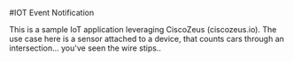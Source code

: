 #IOT Event Notification

This is a sample IoT application leveraging CiscoZeus (ciscozeus.io).  The use case here is a sensor attached to a
device, that counts cars through an intersection... you've seen the wire stips..


